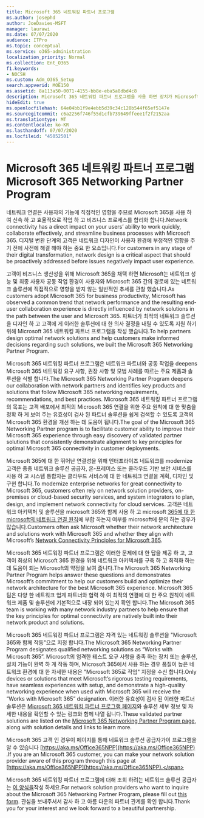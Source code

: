 ```yaml
---
title: Microsoft 365 네트워킹 파트너 프로그램
ms.author: josephd
author: JoeDavies-MSFT
manager: laurawi
ms.date: 07/07/2020
audience: ITPro
ms.topic: conceptual
ms.service: o365-administration
localization_priority: Normal
ms.collection: Ent_O365
f1.keywords:
- NOCSH
ms.custom: Adm_O365_Setup
search.appverid: MOE150
ms.assetid: 8a113a50-0071-4155-bb8e-eba5a8dbd4c8
description: Microsoft 365 네트워킹 파트너 프로그램을 사용 하면 장치가 Microsoft 365에서 작동 하는 것으로 인증 됩니다.
hideEdit: true
ms.openlocfilehash: 64e04bb1f9e4ebb5d39c34c128b544f65ef5147e
ms.sourcegitcommit: c6a2256f746f55d1cfb739649ffeee1f2f2152aa
ms.translationtype: MT
ms.contentlocale: ko-KR
ms.lasthandoff: 07/07/2020
ms.locfileid: "45052501"
---
```

# <a name="microsoft-365-networking-partner-program"></a><span data-ttu-id="f631d-103">Microsoft 365 네트워킹 파트너 프로그램</span><span class="sxs-lookup"><span data-stu-id="f631d-103">Microsoft 365 Networking Partner Program</span></span>

<span data-ttu-id="f631d-104">네트워크 연결은 사용자의 기능에 직접적인 영향을 주므로 Microsoft 365을 사용 하 여 신속 하 고 효율적으로 작업 하 고 비즈니스 프로세스를 합리화 합니다.</span><span class="sxs-lookup"><span data-stu-id="f631d-104">Network connectivity has a direct impact on your users’ ability to work quickly, collaborate effectively, and streamline business processes with Microsoft 365.</span></span> <span data-ttu-id="f631d-105">디지털 변환 단계의 고객은 네트워크 디자인이 사용자 환경에 부정적인 영향을 주기 전에 사전에 해결 해야 하는 중요 한 요소입니다.</span><span class="sxs-lookup"><span data-stu-id="f631d-105">For customers in any stage of their digital transformation, network design is a critical aspect that should be proactively addressed before issues negatively impact user experience.</span></span>

<span data-ttu-id="f631d-106">고객이 비즈니스 생산성을 위해 Microsoft 365을 채택 하면 Microsoft는 네트워크 성능 및 최종 사용자 공동 작업 환경이 사용자와 Microsoft 365 간의 경로에 있는 네트워크 솔루션에 직접적으로 영향을 받지 않는 일반적인 추세를 관찰 했습니다.</span><span class="sxs-lookup"><span data-stu-id="f631d-106">As customers adopt Microsoft 365 for business productivity, Microsoft has observed a common trend that network performance and the resulting end-user collaboration experience is directly influenced by network solutions in the path between the user and Microsoft 365.</span></span> <span data-ttu-id="f631d-107">파트너가 최적의 네트워크 솔루션을 디자인 하 고 고객에 게 이러한 솔루션에 대 한 의사 결정을 내릴 수 있도록 지원 하기 위해 Microsoft 365 네트워킹 파트너 프로그램을 작성 했습니다.</span><span class="sxs-lookup"><span data-stu-id="f631d-107">To help partners design optimal network solutions and help customers make informed decisions regarding such solutions, we built the Microsoft 365 Networking Partner Program.</span></span>

<span data-ttu-id="f631d-108">Microsoft 365 네트워킹 파트너 프로그램은 네트워크 파트너와 공동 작업을 deepens Microsoft 365 네트워킹 요구 사항, 권장 사항 및 모범 사례를 따르는 주요 제품과 솔루션을 식별 합니다.</span><span class="sxs-lookup"><span data-stu-id="f631d-108">The Microsoft 365 Networking Partner Program deepens our collaboration with network partners and identifies key products and solutions that follow Microsoft 365 networking requirements, recommendations, and best practices.</span></span> <span data-ttu-id="f631d-109">Microsoft 365 네트워킹 파트너 프로그램의 목표는 고객 배포에서 최적의 Microsoft 365 연결을 위한 주요 원칙에 대 한 맞춤을 정확 하 게 보여 주는 유효성이 검사 된 파트너 솔루션을 쉽게 검색할 수 있도록 고객의 Microsoft 365 환경을 개선 하는 데 도움이 됩니다.</span><span class="sxs-lookup"><span data-stu-id="f631d-109">The goal of the Microsoft 365 Networking Partner program is to facilitate customer ability to improve their Microsoft 365 experience through easy discovery of validated partner solutions that consistently demonstrate alignment to key principles for optimal Microsoft 365 connectivity in customer deployments.</span></span>

<span data-ttu-id="f631d-110">Microsoft 365에 대 한 뛰어난 연결성을 위해 엔터프라이즈 네트워크를 modernize 고객은 종종 네트워크 솔루션 공급자, 온-프레미스 또는 클라우드 기반 보안 서비스를 사용 하 고 시스템 통합자는 클라우드 서비스에 대 한 네트워크 연결을 계획, 디자인 및 구현 합니다.</span><span class="sxs-lookup"><span data-stu-id="f631d-110">To modernize enterprise networks for great connectivity to Microsoft 365, customers often rely on network solution providers, on-premises or cloud-based security services, and system integrators to plan, design, and implement network connectivity for cloud services.</span></span> <span data-ttu-id="f631d-111">고객은 네트워크 아키텍처 및 솔루션을 microsoft 365와 함께 사용 하 고 microsoft [365에 대 한 microsoft의 네트워크 연결 원칙](https://aka.ms/PNC)에 부합 하는지 여부를 microsoft에 문의 하는 경우가 많습니다.</span><span class="sxs-lookup"><span data-stu-id="f631d-111">Customers often ask Microsoft whether their network architecture and solutions work with Microsoft 365 and whether they align with Microsoft’s [Network Connectivity Principles for Microsoft 365](https://aka.ms/PNC).</span></span>

<span data-ttu-id="f631d-112">Microsoft 365 네트워킹 파트너 프로그램은 이러한 문제에 대 한 답을 제공 하 고, 고객이 최상의 Microsoft 365 환경을 위해 네트워크 아키텍처를 구축 하 고 최적화 하는 데 도움이 되는 Microsoft의 약정을 보여 줍니다.</span><span class="sxs-lookup"><span data-stu-id="f631d-112">The Microsoft 365 Networking Partner Program helps answer these questions and demonstrates Microsoft’s commitment to help our customers build and optimize their network architecture for the best Microsoft 365 experience.</span></span> <span data-ttu-id="f631d-113">Microsoft 365 팀은 다양 한 네트워크 업계 파트너와 협력 하 여 최적의 연결에 대 한 주요 원칙이 네트워크 제품 및 솔루션에 기본적으로 내장 되어 있는지 확인 합니다.</span><span class="sxs-lookup"><span data-stu-id="f631d-113">The Microsoft 365 team is working with many network industry partners to help ensure that the key principles for optimal connectivity are natively built into their network product and solutions.</span></span>

<span data-ttu-id="f631d-114">Microsoft 365 네트워킹 파트너 프로그램은 자격 있는 네트워킹 솔루션을 "Microsoft 365와 함께 작동"으로 지정 합니다.</span><span class="sxs-lookup"><span data-stu-id="f631d-114">The Microsoft 365 Networking Partner Program designates qualified networking solutions as “Works with Microsoft 365”.</span></span> <span data-ttu-id="f631d-115">Microsoft의 엄격한 테스트 요구 사항을 충족 하는 장치 또는 솔루션, 설치 기능이 완벽 하 게 작동 하며, Microsoft 365에서 사용 하는 경우 품질이 높은 네트워크 환경에 대 한 자세한 내용은 "Microsoft 365로 작업" 지정을 수신 합니다.</span><span class="sxs-lookup"><span data-stu-id="f631d-115">Only devices or solutions that meet Microsoft’s rigorous testing requirements, have seamless experiences with setup, and demonstrate a high-quality networking experience when used with Microsoft 365 will receive the “Works with Microsoft 365” designation.</span></span> <span data-ttu-id="f631d-116">이러한 유효성이 검사 된 이러한 파트너 솔루션은 [Microsoft 365 네트워킹 파트너 프로그램 페이지](https://www.microsoft.com/microsoft-365/partners/O365networkingpartners)와 솔루션 세부 정보 및 자세한 내용을 확인할 수 있는 링크와 함께 나열 됩니다.</span><span class="sxs-lookup"><span data-stu-id="f631d-116">These validated partner solutions are listed on the [Microsoft 365 Networking Partner Program page](https://www.microsoft.com/microsoft-365/partners/O365networkingpartners), along with solution details and links to learn more.</span></span>

<span data-ttu-id="f631d-117">Microsoft 365 고객 인 경우이 페이지를 통해 네트워크 솔루션 공급자가이 프로그램을 알 수 있습니다 [https://aka.ms/Office365NPP](https://aka.ms/Office365NPP) .</span><span class="sxs-lookup"><span data-stu-id="f631d-117">If you are an Microsoft 365 customer, you can make your network solution provider aware of this program through this page at [https://aka.ms/Office365NPP](https://aka.ms/Office365NPP).</span></span>

<span data-ttu-id="f631d-118">Microsoft 365 네트워킹 파트너 프로그램에 대해 조회 하려는 네트워크 솔루션 공급자는 [이 양식을](https://forms.office.com/Pages/ResponsePage.aspx?id=v4j5cvGGr0GRqy180BHbRyMNEapKtzJHu98R0YXYz1RUN0QxSUVEWTdRVTdIV1RTWjIzOVk0QkE4US4u)작성 하세요.</span><span class="sxs-lookup"><span data-stu-id="f631d-118">For network solution providers who want to inquire about the Microsoft 365 Networking Partner Program, please fill out [this form](https://forms.office.com/Pages/ResponsePage.aspx?id=v4j5cvGGr0GRqy180BHbRyMNEapKtzJHu98R0YXYz1RUN0QxSUVEWTdRVTdIV1RTWjIzOVk0QkE4US4u).</span></span> <span data-ttu-id="f631d-119">관심을 보내주셔서 감사 하 고 아름 다운의 파트너 관계를 확인 합니다.</span><span class="sxs-lookup"><span data-stu-id="f631d-119">Thank you for your interest and we look forward to a beautiful partnership.</span></span>
